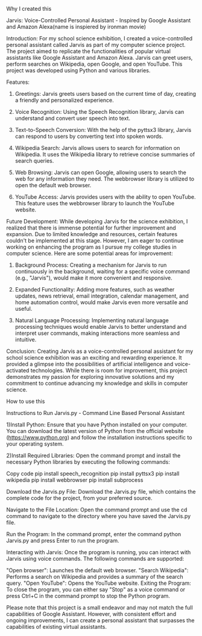 Why I created this 

Jarvis: Voice-Controlled Personal Assistant - Inspired by Google Assistant and Amazon Alexa(name is inspiered by ironman movie)

Introduction:
For my school science exhibition, I created a voice-controlled personal assistant called Jarvis as part of my computer science project. The project aimed to replicate the functionalities of popular virtual assistants like Google Assistant and Amazon Alexa. Jarvis can greet users, perform searches on Wikipedia, open Google, and open YouTube. This project was developed using Python and various libraries.

Features:
1. Greetings: Jarvis greets users based on the current time of day, creating a friendly and personalized experience.

2. Voice Recognition: Using the Speech Recognition library, Jarvis can understand and convert user speech into text.

3. Text-to-Speech Conversion: With the help of the pyttsx3 library, Jarvis can respond to users by converting text into spoken words.

4. Wikipedia Search: Jarvis allows users to search for information on Wikipedia. It uses the Wikipedia library to retrieve concise summaries of search queries.

5. Web Browsing: Jarvis can open Google, allowing users to search the web for any information they need. The webbrowser library is utilized to open the default web browser.

6. YouTube Access: Jarvis provides users with the ability to open YouTube. This feature uses the webbrowser library to launch the YouTube website.

Future Development:
While developing Jarvis for the science exhibition, I realized that there is immense potential for further improvement and expansion. Due to limited knowledge and resources, certain features couldn't be implemented at this stage. However, I am eager to continue working on enhancing the program as I pursue my college studies in computer science. Here are some potential areas for improvement:

1. Background Process: Creating a mechanism for Jarvis to run continuously in the background, waiting for a specific voice command (e.g., "Jarvis"), would make it more convenient and responsive.

2. Expanded Functionality: Adding more features, such as weather updates, news retrieval, email integration, calendar management, and home automation control, would make Jarvis even more versatile and useful.

3. Natural Language Processing: Implementing natural language processing techniques would enable Jarvis to better understand and interpret user commands, making interactions more seamless and intuitive.

Conclusion:
Creating Jarvis as a voice-controlled personal assistant for my school science exhibition was an exciting and rewarding experience. It provided a glimpse into the possibilities of artificial intelligence and voice-activated technologies. While there is room for improvement, this project demonstrates my passion for exploring innovative solutions and my commitment to continue advancing my knowledge and skills in computer science.

How to use this 

Instructions to Run Jarvis.py - Command Line Based Personal Assistant

1)Install Python: Ensure that you have Python installed on your computer. You can download the latest version of Python from the official website (https://www.python.org) and follow the installation instructions specific to your operating system.

2)Install Required Libraries: Open the command prompt and install the necessary Python libraries by executing the following commands:

Copy code
pip install speech_recognition
pip install pyttsx3
pip install wikipedia
pip install webbrowser
pip install subprocess

Download the Jarvis.py File: Download the Jarvis.py file, which contains the complete code for the project, from your preferred source.

Navigate to the File Location: Open the command prompt and use the cd command to navigate to the directory where you have saved the Jarvis.py file.

Run the Program: In the command prompt, enter the command python Jarvis.py and press Enter to run the program.

Interacting with Jarvis: Once the program is running, you can interact with Jarvis using voice commands. The following commands are supported:

"Open browser": Launches the default web browser.
"Search Wikipedia": Performs a search on Wikipedia and provides a summary of the search query.
"Open YouTube": Opens the YouTube website.
Exiting the Program: To close the program, you can either say "Stop" as a voice command or press Ctrl+C in the command prompt to stop the Python program.


Please note that this project is a small endeavor and may not match the full capabilities of Google Assistant. However, with consistent effort and ongoing improvements, I can create a personal assistant that surpasses the capabilities of existing virtual assistants.
